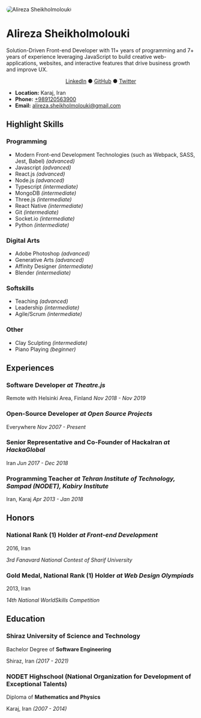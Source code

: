 
<img src="https://www.gravatar.com/avatar/22a507f597893da182db3e0913f8abbb?s=200" alt="Alireza Sheikholmolouki" style="border-radius: 10px;" />

# Alireza Sheikholmolouki

Solution-Driven Front-end Developer with 11+ years of programming and 7+ years of experience leveraging JavaScript to build creative web-applications, websites, and interactive features that drive business growth and improve UX.

<p align="center">
    <a href="https://linkedin.com/in/alireza-sheikholmolouki/" target="_new">LinkedIn</a> ●
    <a href="https://github.com/Alireza29675" target="_new">GitHub</a> ●
    <a href="https://twitter.com/Alireza29675" target="_new">Twitter</a>
</p>

- **Location:** Karaj, Iran
- **Phone:** [+989120563900](tel:+989120563900)
- **Email:** [alireza.sheikholmolouki@gmail.com](mailto:alireza.sheikholmolouki@gmail.com)

## Highlight Skills

### Programming
- Modern Front-end Development Technologies (such as Webpack, SASS, Jest, Babel) _(advanced)_
- Javascript _(advanced)_
- React.js _(advanced)_
- Node.js _(advanced)_
- Typescript _(intermediate)_
- MongoDB _(intermediate)_
- Three.js _(intermediate)_
- React Native _(intermediate)_
- Git _(intermediate)_
- Socket.io _(intermediate)_
- Python _(intermediate)_

### Digital Arts
- Adobe Photoshop _(advanced)_
- Generative Arts _(advanced)_
- Affinity Designer _(intermediate)_
- Blender _(intermediate)_

### Softskills
- Teaching _(advanced)_
- Leadership _(intermediate)_
- Agile/Scrum _(intermediate)_

### Other
- Clay Sculpting _(intermediate)_
- Piano Playing _(beginner)_

## Experiences

### Software Developer _at Theatre.js_
Remote with Helsinki Area, Finland
_Nov 2018 - Nov 2019_


### Open-Source Developer _at Open Source Projects_
Everywhere
_Nov 2007 - Present_


### Senior Representative and Co-Founder of HackaIran _at HackaGlobal_
Iran
_Jun 2017 - Dec 2018_


### Programming Teacher _at Tehran Institute of Technology, Sampad (NODET), Kabiry Institute_
Iran, Karaj
_Apr 2013 - Jan 2018_


## Honors

### National Rank (1) Holder _at Front-end Development_
2016, Iran

_3rd Fanavard National Contest of Sharif University_

### Gold Medal, National Rank (1) Holder _at Web Design Olympiads_
2013, Iran

_14th National WorldSkills Competition_

## Education

### Shiraz University of Science and Technology

Bachelor Degree of **Software Engineering**

Shiraz, Iran _(2017 - 2021)_

### NODET Highschool (National Organization for Development of Exceptional Talents)

Diploma of **Mathematics and Physics**

Karaj, Iran _(2007 - 2014)_
